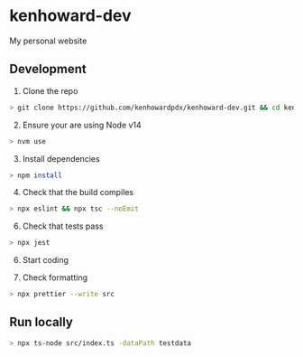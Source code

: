 kenhoward-dev
=============

My personal website

## Development

1. Clone the repo
```sh
> git clone https://github.com/kenhowardpdx/kenhoward-dev.git && cd kenhoward-dev
```

2. Ensure your are using Node v14
```sh
> nvm use
```

3. Install dependencies
```sh
> npm install
```

4. Check that the build compiles
```sh
> npx eslint && npx tsc --noEmit
```

6. Check that tests pass
```sh
> npx jest
```

6. Start coding

7. Check formatting
```sh
> npx prettier --write src
```

## Run locally

```sh
> npx ts-node src/index.ts -dataPath testdata
```
